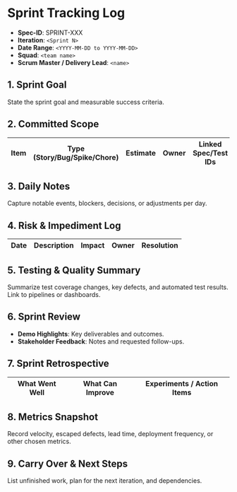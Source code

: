 # Sprint Tracking Log

- **Spec-ID**: SPRINT-XXX
- **Iteration**: `<Sprint N>`
- **Date Range**: `<YYYY-MM-DD to YYYY-MM-DD>`
- **Squad**: `<team name>`
- **Scrum Master / Delivery Lead**: `<name>`

## 1. Sprint Goal
State the sprint goal and measurable success criteria.

## 2. Committed Scope
| Item | Type (Story/Bug/Spike/Chore) | Estimate | Owner | Linked Spec/Test IDs | Status |
|------|------------------------------|----------|-------|----------------------|--------|

## 3. Daily Notes
Capture notable events, blockers, decisions, or adjustments per day.

## 4. Risk & Impediment Log
| Date | Description | Impact | Owner | Resolution |
|------|-------------|--------|-------|------------|

## 5. Testing & Quality Summary
Summarize test coverage changes, key defects, and automated test results. Link to pipelines or dashboards.

## 6. Sprint Review
- **Demo Highlights**: Key deliverables and outcomes.
- **Stakeholder Feedback**: Notes and requested follow-ups.

## 7. Sprint Retrospective
| What Went Well | What Can Improve | Experiments / Action Items |
|----------------|------------------|----------------------------|

## 8. Metrics Snapshot
Record velocity, escaped defects, lead time, deployment frequency, or other chosen metrics.

## 9. Carry Over & Next Steps
List unfinished work, plan for the next iteration, and dependencies.
